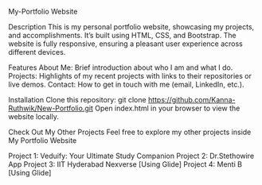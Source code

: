 My-Portfolio Website

Description
This is my personal portfolio website, showcasing my projects, and accomplishments. It’s built using HTML, CSS, and Bootstrap. 
The website is fully responsive, ensuring a pleasant user experience across different devices.

Features
About Me: Brief introduction about who I am and what I do.
Projects: Highlights of my recent projects with links to their repositories or live demos.
Contact: How to get in touch with me (email, LinkedIn, etc.).

Installation
Clone this repository: git clone https://github.com/Kanna-Ruthwik/New-Portfolio.git
Open index.html in your browser to view the website locally.

Check Out My Other Projects
Feel free to explore my other projects inside My Portfolio Website

Project 1: Veduify: Your Ultimate Study Companion
Project 2: Dr.Stethowire App
Project 3: IIT Hyderabad Nexverse [Using Glide]
Project 4: Menti B [Using Glide]
